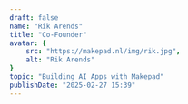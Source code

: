 ```yaml
---
draft: false
name: "Rik Arends"
title: "Co-Founder"
avatar: {
    src: "https://makepad.nl/img/rik.jpg",
    alt: "Rik Arends"
}
topic: "Building AI Apps with Makepad"
publishDate: "2025-02-27 15:39"
---
```

